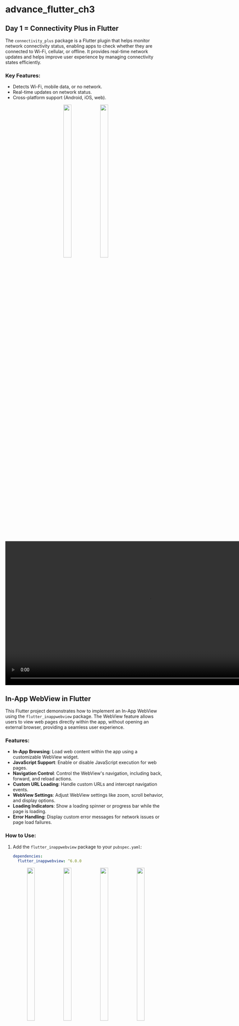 # advance_flutter_ch3


## Day 1 = Connectivity Plus in Flutter

The `connectivity_plus` package is a Flutter plugin that helps monitor network connectivity status, enabling apps to check whether they are connected to Wi-Fi, cellular, or offline. It provides real-time network updates and helps improve user experience by managing connectivity states efficiently.

### Key Features:
- Detects Wi-Fi, mobile data, or no network.
- Real-time updates on network status.
- Cross-platform support (Android, iOS, web).


<div align = "center">
 
    

  <img src = "https://github.com/user-attachments/assets/097410e7-09f3-4b14-8549-36c95cd14eba"  height=35% width=22%  />
   <img src = "https://github.com/user-attachments/assets/fe23ca4a-23f7-4b5e-bd21-6dd68a3bb278"  height=35% width=22%  />
  

  <video height="450" src="https://github.com/user-attachments/assets/411d9e38-59ab-4417-9de3-55c955c2f068" />


</div>


## In-App WebView in Flutter

This Flutter project demonstrates how to implement an In-App WebView using the `flutter_inappwebview` package. The WebView feature allows users to view web pages directly within the app, without opening an external browser, providing a seamless user experience.

### Features:
- **In-App Browsing**: Load web content within the app using a customizable WebView widget.
- **JavaScript Support**: Enable or disable JavaScript execution for web pages.
- **Navigation Control**: Control the WebView's navigation, including back, forward, and reload actions.
- **Custom URL Loading**: Handle custom URLs and intercept navigation events.
- **WebView Settings**: Adjust WebView settings like zoom, scroll behavior, and display options.
- **Loading Indicators**: Show a loading spinner or progress bar while the page is loading.
- **Error Handling**: Display custom error messages for network issues or page load failures.

### How to Use:
1. Add the `flutter_inappwebview` package to your `pubspec.yaml`:
   ```yaml
   dependencies:
     flutter_inappwebview: ^6.0.0


<div align = "center">
 
    

  <img src = "https://github.com/user-attachments/assets/9f62c226-65f6-4b89-9675-749c2118ea5a"  height=35% width=22%  />
  <img src = "https://github.com/user-attachments/assets/aa941544-2e82-496a-95f8-68a6b7c42721"  height=35% width=22%  />
  <img src = "https://github.com/user-attachments/assets/b8a96b66-1b77-49e9-92f2-08860cc51a0f"  height=35% width=22%  />
  <img src = "https://github.com/user-attachments/assets/f421f284-646e-44f8-898d-df1a8580aa20"  height=35% width=22%  />
  

  <video height="450" src="https://github.com/user-attachments/assets/368ba8cf-5e06-4cb6-9b0c-c85dc03c7293" />






</div>

